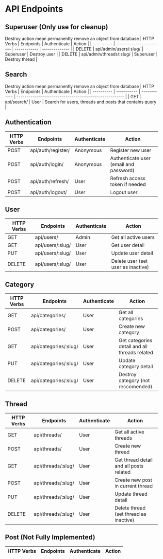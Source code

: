 # API Endpoints
## Superuser (Only use for cleanup)
Destroy action mean permanently remove an object from database
| HTTP Verbs | Endpoints                | Authenticate | Action         |
| ---------- | ------------------------ | ------------ | -------------- |
| DELETE     | api/admin/users/:slug/   | Superuser    | Destroy user   |
| DELETE     | api/admin/threads/:slug/ | Superuser    | Destroy thread |
## Search
Destroy action mean permanently remove an object from database
| HTTP Verbs | Endpoints   | Authenticate | Action                                                  |
| ---------- | ----------- | ------------ | ------------------------------------------------------- |
| GET        | api/search/ | User         | Search for users, threads and posts that contains query |
## Authentication
| HTTP Verbs | Endpoints          | Authenticate | Action                                 |
| ---------- | ------------------ | ------------ | -------------------------------------- |
| POST       | api/auth/register/ | Anonymous    | Register new user                      |
| POST       | api/auth/login/    | Anonymous    | Authenticate user (email and password) |
| POST       | api/auth/refresh/  | User         | Refresh access token if needed         |
| POST       | api/auth/logout/   | User         | Logout user                            |
## User
| HTTP Verbs | Endpoints        | Authenticate | Action                             |
| ---------- | ---------------- | ------------ | ---------------------------------- |
| GET        | api/users/       | Admin        | Get all active users               |
| GET        | api/users/:slug/ | User         | Get user detail                    |
| PUT        | api/users/:slug/ | User         | Update user detail                 |
| DELETE     | api/users/:slug/ | User         | Delete user (set user as inactive) |
## Category
| HTTP Verbs | Endpoints             | Authenticate | Action                                        |
| ---------- | --------------------- | ------------ | --------------------------------------------- |
| GET        | api/categories/       | User         | Get all categories                            |
| POST       | api/categories/       | User         | Create new category                           |
| GET        | api/categories/:slug/ | User         | Get categories detail and all threads related |
| PUT        | api/categories/:slug/ | User         | Update category detail                        |
| DELETE     | api/categories/:slug/ | User         | Destroy category (not reccomended)            |
## Thread
| HTTP Verbs | Endpoints          | Authenticate | Action                                  |
| ---------- | ------------------ | ------------ | --------------------------------------- |
| GET        | api/threads/       | User         | Get all active threads                  |
| POST       | api/threads/       | User         | Create new thread                       |
| GET        | api/threads/:slug/ | User         | Get thread detail and all posts related |
| POST       | api/threads/:slug/ | User         | Create new post in current thread       |
| PUT        | api/threads/:slug/ | User         | Update thread detail                    |
| DELETE     | api/threads/:slug/ | User         | Delete thread (set thread as inactive)  |
## Post (Not Fully Implemented)
| HTTP Verbs | Endpoints | Authenticate | Action |
| ---------- | --------- | ------------ | ------ |

<!-- | GET        | api/:thread/posts/          | User         | Get all posts                           |
| POST       | api/:thread/posts/          | User         | Create a new post in specified thread   |
| GET        | api/:thread/posts/:post_id/ | User         | Get post in specified thread            |
| PUT        | api/:thread/posts/:post_id/ | User         | Update post content in specified thread |
| DELETE     | api/:thread/posts/:post_id/ | User         | Delete post content in specified thread | -->
